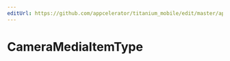 ```yaml
---
editUrl: https://github.com/appcelerator/titanium_mobile/edit/master/apidoc/Titanium/Media/Media.yml
---
```

# CameraMediaItemType

<TypeHeader/>

<ApiDocs/>
